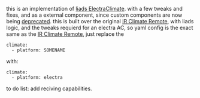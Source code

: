 this is an implementation of [liads ElectraClimate](https://gist.github.com/liads/c702fd4b8529991af9cd52d03b694814). with a few tweaks and fixes, and as a external component,
since custom components are now being [deprecated]([https://pages.github.com/](https://esphome.io/guides/contributing#a-note-about-custom-components)).
this is built over the original [IR Climate Remote](https://esphome.io/components/climate/climate_ir.html), with liads logic, and the tweaks requierd for an electra AC,
so yaml config is the exact same as the [IR Climate Remote](https://esphome.io/components/climate/climate_ir.html), just replace the
```
climate:
  - platform: SOMENAME
```
with:
```
climate:
  - platform: electra
```

to do list:
add reciving capabilities.
